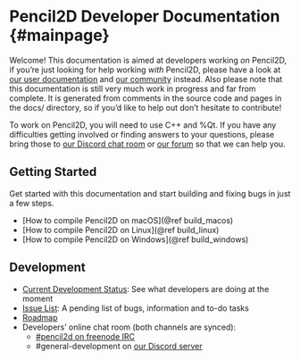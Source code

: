 Pencil2D Developer Documentation {#mainpage}
================================

Welcome! This documentation is aimed at developers working *on* Pencil2D, if you’re just looking for help working *with* Pencil2D, please have a look at [our user documentation](https://www.pencil2d.org/doc/) and [our community](https://www.pencil2d.org/community/) instead. Also please note that this documentation is still very much work in progress and far from complete. It is generated from comments in the source code and pages in the docs/ directory, so if you’d like to help out don’t hesitate to contribute!

To work on Pencil2D, you will need to use C++ and %Qt. If you have any difficulties getting involved or finding answers to your questions, please bring those to [our Discord chat room](https://discord.gg/8FxdV2g) or [our forum](https://discuss.pencil2d.org) so that we can help you.

## Getting Started

Get started with this documentation and start building and fixing bugs in just a few steps.

- [How to compile Pencil2D on macOS](@ref build_macos)
- [How to compile Pencil2D on Linux](@ref build_linux)
- [How to compile Pencil2D on Windows](@ref build_windows)

## Development

- [Current Development Status](https://github.com/pencil2d/pencil/projects/1): See what developers are doing at the moment
- [Issue List](https://github.com/pencil2d/pencil/issues/): A pending list of bugs, information and to-do tasks
- [Roadmap](https://github.com/pencil2d/pencil/issues/540)
- Developers’ online chat room (both channels are synced):
  - [#pencil2d on freenode IRC](https://webchat.freenode.net/?channels=#pencil2d)
  - #general-development on [our Discord server](https://discord.gg/8FxdV2g)
